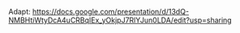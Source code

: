 Adapt: https://docs.google.com/presentation/d/13dQ-NMBHtiWtyDcA4uCRBqIEx_yOkjpJ7RlYJun0LDA/edit?usp=sharing